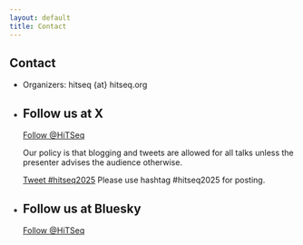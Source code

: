 ```yaml
---
layout: default
title: Contact
---
```



<div class="box">
            <h2>Contact</h2>
            <p> </p>
            <ul class="list">
              <li class="first">Organizers: hitseq {at} hitseq.org</li>
              <li class="last">
                <h2>Follow us at X</h2>
                <span><a href="https://twitter.com/HiTSeq" class="twitter-follow-button"
                    data-show-count="false" target="_blank">Follow @HiTSeq</a>
                  <script>!function(d,s,id){var js,fjs=d.getElementsByTagName(s)[0];if(!d.getElementById(id)){js=d.createElement(s);js.id=id;js.src="//platform.twitter.com/widgets.js";fjs.parentNode.insertBefore(js,fjs);}}(document,"script","twitter-wjs");</script>
                  <p>Our policy is that blogging and tweets are allowed for all
                    talks unless the presenter advises the audience otherwise. </p>
                  <p> <a href="https://twitter.com/intent/tweet?button_hashtag=hitseq2025"
                      class="twitter-hashtag-button" data-related="HiTSeq" target="_blank">Tweet
                      #hitseq2025</a>
                    <script>!function(d,s,id){var js,fjs=d.getElementsByTagName(s)[0];if(!d.getElementById(id)){js=d.createElement(s);js.id=id;js.src="//platform.twitter.com/widgets.js";fjs.parentNode.insertBefore(js,fjs);}}(document,"script","twitter-wjs");</script>Please
                    use hashtag #hitseq2025 for posting. <span></span></p>
                </span></li>
              <li class="last">
                <h2>Follow us at Bluesky</h2>
                <span><a href=https://bsky.app/profile/hitseq.bsky.social" class="bluesky-follow-button"
                    data-show-count="false" target="_blank">Follow @HiTSeq</a>
<span></span></p>
                </span></li>

</ul>
</div>

